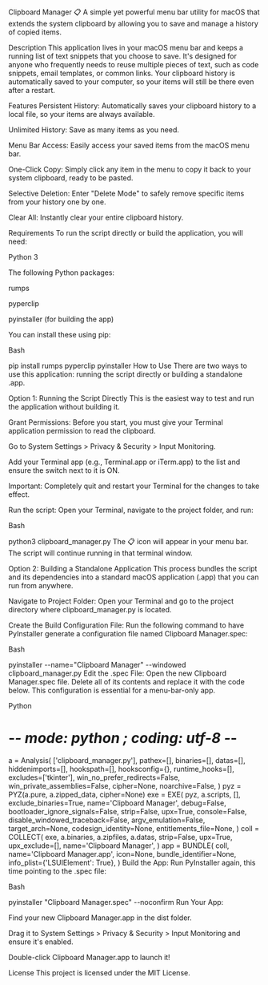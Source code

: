 Clipboard Manager 📋
A simple yet powerful menu bar utility for macOS that extends the system clipboard by allowing you to save and manage a history of copied items.

Description
This application lives in your macOS menu bar and keeps a running list of text snippets that you choose to save. It's designed for anyone who frequently needs to reuse multiple pieces of text, such as code snippets, email templates, or common links. Your clipboard history is automatically saved to your computer, so your items will still be there even after a restart.

Features
Persistent History: Automatically saves your clipboard history to a local file, so your items are always available.

Unlimited History: Save as many items as you need.

Menu Bar Access: Easily access your saved items from the macOS menu bar.

One-Click Copy: Simply click any item in the menu to copy it back to your system clipboard, ready to be pasted.

Selective Deletion: Enter "Delete Mode" to safely remove specific items from your history one by one.

Clear All: Instantly clear your entire clipboard history.

Requirements
To run the script directly or build the application, you will need:

Python 3

The following Python packages:

rumps

pyperclip

pyinstaller (for building the app)

You can install these using pip:

Bash

pip install rumps pyperclip pyinstaller
How to Use
There are two ways to use this application: running the script directly or building a standalone .app.

Option 1: Running the Script Directly
This is the easiest way to test and run the application without building it.

Grant Permissions: Before you start, you must give your Terminal application permission to read the clipboard.

Go to System Settings > Privacy & Security > Input Monitoring.

Add your Terminal app (e.g., Terminal.app or iTerm.app) to the list and ensure the switch next to it is ON.

Important: Completely quit and restart your Terminal for the changes to take effect.

Run the script: Open your Terminal, navigate to the project folder, and run:

Bash

python3 clipboard_manager.py
The 📋 icon will appear in your menu bar. The script will continue running in that terminal window.

Option 2: Building a Standalone Application
This process bundles the script and its dependencies into a standard macOS application (.app) that you can run from anywhere.

Navigate to Project Folder: Open your Terminal and go to the project directory where clipboard_manager.py is located.

Create the Build Configuration File: Run the following command to have PyInstaller generate a configuration file named Clipboard Manager.spec:

Bash

pyinstaller --name="Clipboard Manager" --windowed clipboard_manager.py
Edit the .spec File: Open the new Clipboard Manager.spec file. Delete all of its contents and replace it with the code below. This configuration is essential for a menu-bar-only app.

Python

# -*- mode: python ; coding: utf-8 -*-

a = Analysis(
    ['clipboard_manager.py'],
    pathex=[],
    binaries=[],
    datas=[],
    hiddenimports=[],
    hookspath=[],
    hooksconfig={},
    runtime_hooks=[],
    excludes=['tkinter'],
    win_no_prefer_redirects=False,
    win_private_assemblies=False,
    cipher=None,
    noarchive=False,
)
pyz = PYZ(a.pure, a.zipped_data, cipher=None)
exe = EXE(
    pyz,
    a.scripts,
    [],
    exclude_binaries=True,
    name='Clipboard Manager',
    debug=False,
    bootloader_ignore_signals=False,
    strip=False,
    upx=True,
    console=False,
    disable_windowed_traceback=False,
    argv_emulation=False,
    target_arch=None,
    codesign_identity=None,
    entitlements_file=None,
)
coll = COLLECT(
    exe,
    a.binaries,
    a.zipfiles,
    a.datas,
    strip=False,
    upx=True,
    upx_exclude=[],
    name='Clipboard Manager',
)
app = BUNDLE(
    coll,
    name='Clipboard Manager.app',
    icon=None,
    bundle_identifier=None,
    info_plist={'LSUIElement': True},
)
Build the App: Run PyInstaller again, this time pointing to the .spec file:

Bash

pyinstaller "Clipboard Manager.spec" --noconfirm
Run Your App:

Find your new Clipboard Manager.app in the dist folder.

Drag it to System Settings > Privacy & Security > Input Monitoring and ensure it's enabled.

Double-click Clipboard Manager.app to launch it!

License
This project is licensed under the MIT License.